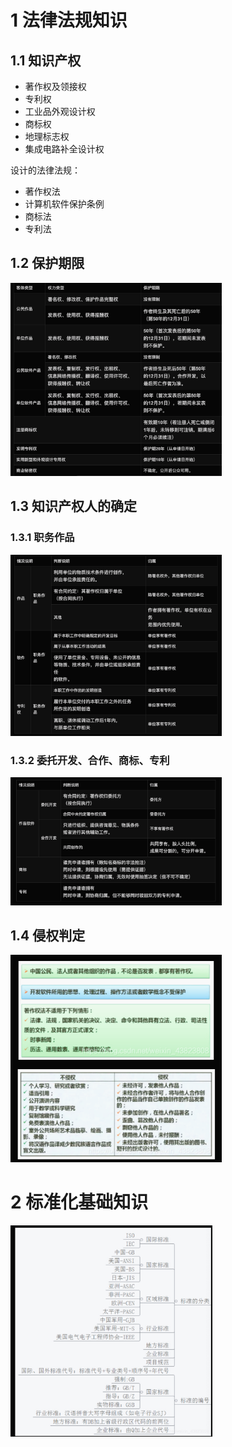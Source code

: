 # 1 法律法规知识

## 1.1 知识产权
- 著作权及领接权
- 专利权
- 工业品外观设计权
- 商标权
- 地理标志权
- 集成电路补全设计权
  

设计的法律法规：
- 著作权法
- 计算机软件保护条例
- 商标法
- 专利法

## 1.2 保护期限
<img src="./img/保护期限.png" style="zoom: 33%;" />

## 1.3 知识产权人的确定

### 1.3.1 职务作品
<img src="./img/职务作品.png" style="zoom:33%;" />

### 1.3.2 委托开发、合作、商标、专利
<img src="./img/委托合作商标专利.png" style="zoom:33%;" />

## 1.4 侵权判定
<img src="./img/侵权.png" style="zoom:33%;" />

# 2 标准化基础知识
<img src="./img/标准.png" style="zoom:33%;" />